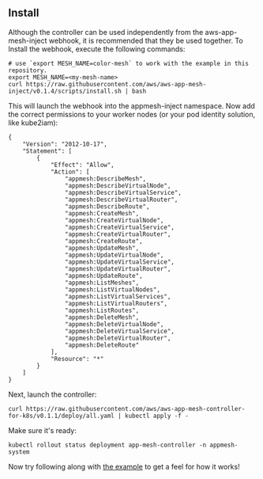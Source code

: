 ## Install

Although the controller can be used independently from the aws-app-mesh-inject webhook, it is recommended that they be used together.  To Install the webhook, execute the following commands:

    # use `export MESH_NAME=color-mesh` to work with the example in this repository.
    export MESH_NAME=<my-mesh-name>
    curl https://raw.githubusercontent.com/aws/aws-app-mesh-inject/v0.1.4/scripts/install.sh | bash

This will launch the webhook into the appmesh-inject namespace. Now add the correct permissions to your worker nodes (or your pod identity solution, like kube2iam):

    {
        "Version": "2012-10-17",
        "Statement": [
            {
                "Effect": "Allow",
                "Action": [
                    "appmesh:DescribeMesh",
                    "appmesh:DescribeVirtualNode",
                    "appmesh:DescribeVirtualService",
                    "appmesh:DescribeVirtualRouter",
                    "appmesh:DescribeRoute",
                    "appmesh:CreateMesh",
                    "appmesh:CreateVirtualNode",
                    "appmesh:CreateVirtualService",
                    "appmesh:CreateVirtualRouter",
                    "appmesh:CreateRoute",
                    "appmesh:UpdateMesh",
                    "appmesh:UpdateVirtualNode",
                    "appmesh:UpdateVirtualService",
                    "appmesh:UpdateVirtualRouter",
                    "appmesh:UpdateRoute",
                    "appmesh:ListMeshes",
                    "appmesh:ListVirtualNodes",
                    "appmesh:ListVirtualServices",
                    "appmesh:ListVirtualRouters",
                    "appmesh:ListRoutes",
                    "appmesh:DeleteMesh",
                    "appmesh:DeleteVirtualNode",
                    "appmesh:DeleteVirtualService",
                    "appmesh:DeleteVirtualRouter",
                    "appmesh:DeleteRoute"
                ],
                "Resource": "*"
            }
        ]
    }

Next, launch the controller:

    curl https://raw.githubusercontent.com/aws/aws-app-mesh-controller-for-k8s/v0.1.1/deploy/all.yaml | kubectl apply -f -

Make sure it's ready:

    kubectl rollout status deployment app-mesh-controller -n appmesh-system

Now try following along with [the example](example.md) to get a feel for how it works!
